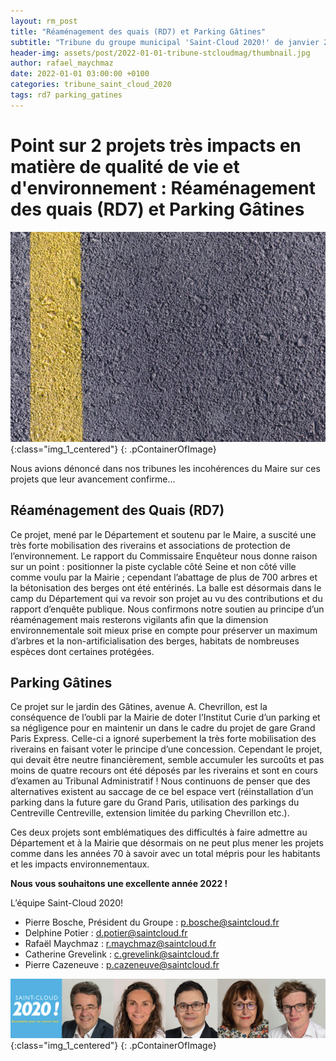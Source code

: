 ```yaml
---
layout: rm_post
title: "Réaménagement des quais (RD7) et Parking Gâtines"
subtitle: "Tribune du groupe municipal 'Saint-Cloud 2020!' de janvier 2022"
header-img: assets/post/2022-01-01-tribune-stcloudmag/thumbnail.jpg
author: rafael_maychmaz
date: 2022-01-01 03:00:00 +0100
categories: tribune_saint_cloud_2020 
tags: rd7 parking_gatines
---
```


# Point sur 2 projets très impacts en matière de qualité de vie et d'environnement : Réaménagement des quais (RD7) et Parking Gâtines

![texte alternatif à l'image](/assets/post/2022-01-01-tribune-stcloudmag/thumbnail.jpg "Description de l info-bulle image"){:class="img_1_centered"}
{: .pContainerOfImage}

Nous avions dénoncé dans nos tribunes les incohérences du Maire sur ces projets que leur avancement confirme…

## Réaménagement des Quais (RD7)

Ce projet, mené par le Département et soutenu par le Maire, a suscité une très forte mobilisation des riverains et associations de protection de l’environnement. Le rapport du Commissaire Enquêteur nous donne raison sur un point : positionner la piste cyclable côté Seine et non côté ville comme voulu par la Mairie ; cependant l’abattage de plus de 700 arbres et la bétonisation des berges ont été entérinés. La balle est désormais dans le camp du Département qui va revoir son projet au vu des contributions et du rapport d’enquête
publique. Nous confirmons notre soutien au principe d’un réaménagement mais resterons vigilants afin que la dimension environnementale soit mieux prise en compte pour préserver un maximum d’arbres et la non-artificialisation des berges, habitats de nombreuses espèces dont certaines protégées.

## Parking Gâtines

Ce projet sur le jardin des Gâtines, avenue A. Chevrillon, est la conséquence de l’oubli par la Mairie de doter l’Institut Curie d’un parking et sa négligence pour en maintenir un dans le cadre du projet de gare Grand Paris Express. Celle-ci a ignoré superbement la très forte mobilisation des riverains en faisant voter le principe d’une concession. Cependant le projet, qui devait être neutre financièrement, semble accumuler les surcoûts et pas moins de quatre recours ont été déposés par les riverains et sont en cours d’examen au Tribunal Administratif ! Nous continuons de penser que des alternatives existent au saccage de ce bel espace vert (réinstallation d’un parking dans la future gare du Grand Paris, utilisation des parkings du Centreville Centreville, extension limitée du parking Chevrillon etc.).

Ces deux projets sont emblématiques des difficultés à faire admettre au Département et à la Mairie que désormais on ne peut plus mener les projets comme dans les années 70 à savoir avec un total mépris pour les habitants et les impacts environnementaux.

**Nous vous souhaitons une excellente année 2022 !**



L’équipe Saint-Cloud 2020!
- Pierre Bosche, Président du Groupe :
p.bosche@saintcloud.fr
- Delphine Potier : d.potier@saintcloud.fr
- Rafaël Maychmaz : r.maychmaz@saintcloud.fr
- Catherine Grevelink : c.grevelink@saintcloud.fr
- Pierre Cazeneuve : p.cazeneuve@saintcloud.fr

![texte alternatif à l'image](/assets/post/2020-03-15-elections-municipales-2020/2020-03-15_photo_des_elus.png "Description de l info-bulle image"){:class="img_1_centered"}
{: .pContainerOfImage}


